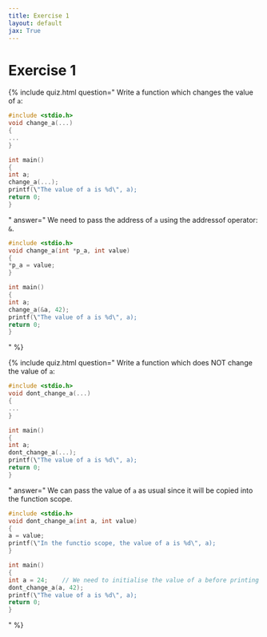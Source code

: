 ```yaml
---
title: Exercise 1
layout: default
jax: True
---
```

# Exercise 1

{% include quiz.html 
   question="
   Write a function which changes the value of `a`:
   ```c
#include <stdio.h>
void change_a(...)
{
  ...
}

int main()
{
  int a;
  change_a(...);
  printf(\"The value of a is %d\", a);
  return 0;
}
   ```
   " 
   answer="
   We need to pass the address of `a` using the addressof operator: `&`.
   ```c
#include <stdio.h>
void change_a(int *p_a, int value)
{
  *p_a = value;
}

int main()
{
  int a;
  change_a(&a, 42);
  printf(\"The value of a is %d\", a);
  return 0;
}
   ```
   " 
%}

{% include quiz.html 
   question="
   Write a function which does NOT change the value of `a`:
   ```c
#include <stdio.h>
void dont_change_a(...)
{
  ...
}

int main()
{
  int a;
  dont_change_a(...);
  printf(\"The value of a is %d\", a);
  return 0;
}
   ```
   " 
   answer="
   We can pass the value of `a` as usual since it will be copied into the function scope.
   ```c
#include <stdio.h>
void dont_change_a(int a, int value)
{
  a = value;
  printf(\"In the functio scope, the value of a is %d\", a);
}

int main()
{
  int a = 24;    // We need to initialise the value of a before printing it 
  dont_change_a(a, 42);
  printf(\"The value of a is %d\", a);
  return 0;
}
   ```
   " 
%}

